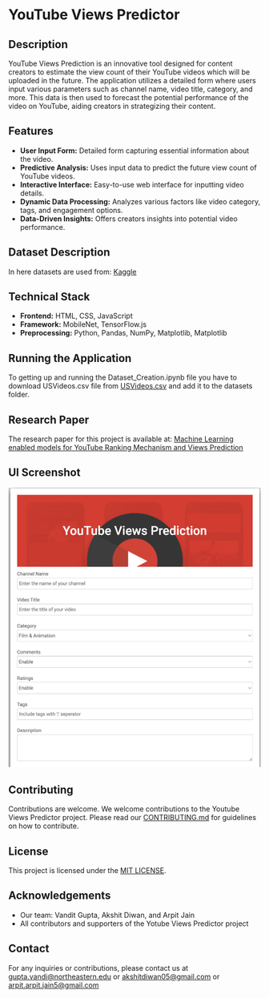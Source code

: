 # YouTube Views Predictor

## Description

YouTube Views Prediction is an innovative tool designed for content creators to estimate the view count of their YouTube videos which will be uploaded in the future. The application utilizes a detailed form where users input various parameters such as channel name, video title, category, and more. This data is then used to forecast the potential performance of the video on YouTube, aiding creators in strategizing their content.

## Features

- **User Input Form:** Detailed form capturing essential information about the video.
- **Predictive Analysis:** Uses input data to predict the future view count of YouTube videos.
- **Interactive Interface:** Easy-to-use web interface for inputting video details.
- **Dynamic Data Processing:** Analyzes various factors like video category, tags, and engagement options.
- **Data-Driven Insights:** Offers creators insights into potential video performance.

## Dataset Description

In here datasets are used from: [Kaggle](https://www.kaggle.com/datasnaek/youtube-new)

## Technical Stack

- **Frontend:** HTML, CSS, JavaScript
- **Framework:** MobileNet, TensorFlow.js
- **Preprocessing:** Python, Pandas, NumPy, Matplotlib, Matplotlib

## Running the Application

To getting up and running the Dataset_Creation.ipynb file you have to download USVideos.csv file from [USVideos.csv](https://www.kaggle.com/datasnaek/youtube-new?select=USvideos.csv) and add it to the datasets folder.


## Research Paper

The research paper for this project is available at: [Machine Learning enabled models for YouTube Ranking Mechanism and Views Prediction](https://arxiv.org/abs/2211.11528)

## UI Screenshot

![UI Screenshot](https://github.com/VanditGupta/Youtube-Views-Prediction/blob/main/img/UI.png)


## Contributing

Contributions are welcome. We welcome contributions to the Youtube Views Predictor project. Please read our [CONTRIBUTING.md](https://github.com/VanditGupta/Youtube-Views-Prediction/blob/main/CONTRIBUTING.md) for guidelines on how to contribute.

## License

This project is licensed under the [MIT LICENSE](https://opensource.org/license/mit/).

## Acknowledgements

- Our team: Vandit Gupta, Akshit Diwan, and Arpit Jain
- All contributors and supporters of the Yotube Views Predictor project

## Contact

For any inquiries or contributions, please contact us at [gupta.vandi@northeastern.edu](mailto:gupta.vandi@northeastern.edu) or [akshitdiwan05@gmail.com](mailto:akshitdiwan05@gmail.com) or [arpit.arpit.jain5@gmail.com](mailto:arpit.jain5@gmail.com)

